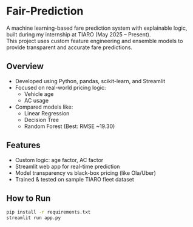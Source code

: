 # Fair-Prediction

A machine learning-based fare prediction system with explainable logic, built during my internship at TIARO (May 2025 – Present).  
This project uses custom feature engineering and ensemble models to provide transparent and accurate fare predictions.

##  Overview

- Developed using Python, pandas, scikit-learn, and Streamlit
- Focused on real-world pricing logic:
  - Vehicle age
  - AC usage
- Compared models like:
  - Linear Regression
  - Decision Tree
  - Random Forest (Best: RMSE ~19.30)

##  Features

- Custom logic: age factor, AC factor
- Streamlit web app for real-time prediction
- Model transparency vs black-box pricing (like Ola/Uber)
- Trained & tested on sample TIARO fleet dataset

##  How to Run

```bash
pip install -r requirements.txt
streamlit run app.py
